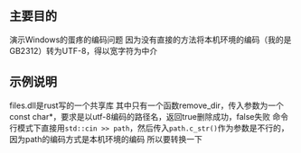 ## 主要目的
演示Windows的蛋疼的编码问题
因为没有直接的方法将本机环境的编码（我的是GB2312）转为UTF-8，得以宽字符为中介

## 示例说明
files.dll是rust写的一个共享库
其中只有一个函数remove_dir，传入参数为一个const char*，要求是以utf-8编码的路径名，返回true删除成功，false失败
命令行模式下直接用`std::cin >> path`，然后传入`path.c_str()`作为参数是不行的，因为path的编码方式是本机环境的编码
所以要转换一下